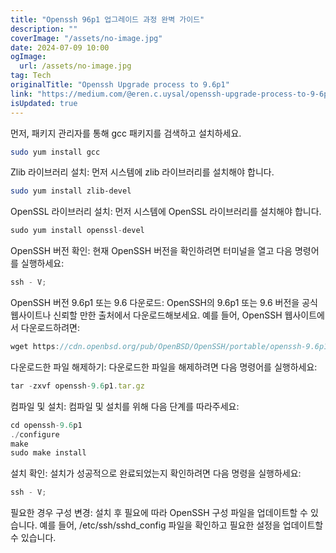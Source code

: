 ```yaml
---
title: "Openssh 96p1 업그레이드 과정 완벽 가이드"
description: ""
coverImage: "/assets/no-image.jpg"
date: 2024-07-09 10:00
ogImage: 
  url: /assets/no-image.jpg
tag: Tech
originalTitle: "Openssh Upgrade process to 9.6p1"
link: "https://medium.com/@eren.c.uysal/openssh-upgrade-process-to-9-6p1-4d71ca4cd424"
isUpdated: true
---
```





먼저, 패키지 관리자를 통해 gcc 패키지를 검색하고 설치하세요.

```bash
sudo yum install gcc
```

Zlib 라이브러리 설치: 먼저 시스템에 zlib 라이브러리를 설치해야 합니다.

```bash
sudo yum install zlib-devel
```

<div class="content-ad"></div>

OpenSSL 라이브러리 설치: 먼저 시스템에 OpenSSL 라이브러리를 설치해야 합니다.

```js
sudo yum install openssl-devel
```

OpenSSH 버전 확인: 현재 OpenSSH 버전을 확인하려면 터미널을 열고 다음 명령어를 실행하세요:

```js
ssh - V;
```

<div class="content-ad"></div>

OpenSSH 버전 9.6p1 또는 9.6 다운로드: OpenSSH의 9.6p1 또는 9.6 버전을 공식 웹사이트나 신뢰할 만한 출처에서 다운로드해보세요. 예를 들어, OpenSSH 웹사이트에서 다운로드하려면:

```js
wget https://cdn.openbsd.org/pub/OpenBSD/OpenSSH/portable/openssh-9.6p1.tar.gz
```

다운로드한 파일 해제하기: 다운로드한 파일을 해제하려면 다음 명령어를 실행하세요:

```js
tar -zxvf openssh-9.6p1.tar.gz
```

<div class="content-ad"></div>

컴파일 및 설치: 컴파일 및 설치를 위해 다음 단계를 따라주세요:

```js
cd openssh-9.6p1
./configure
make
sudo make install
```

설치 확인: 설치가 성공적으로 완료되었는지 확인하려면 다음 명령을 실행하세요:

```js
ssh - V;
```

<div class="content-ad"></div>

필요한 경우 구성 변경: 설치 후 필요에 따라 OpenSSH 구성 파일을 업데이트할 수 있습니다. 예를 들어, /etc/ssh/sshd_config 파일을 확인하고 필요한 설정을 업데이트할 수 있습니다.
